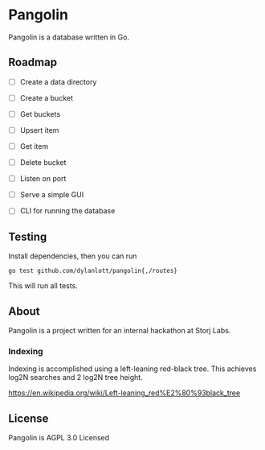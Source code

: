Pangolin
========

Pangolin is a database written in Go.

## Roadmap
- [ ] Create a data directory
- [ ] Create a bucket
- [ ] Get buckets
- [ ] Upsert item
- [ ] Get item
- [ ] Delete bucket
- [ ] Listen on port 
- [ ] Serve a simple GUI
- [ ] CLI for running the database


## Testing 
Install dependencies, then you can run 

`go test github.com/dylanlott/pangolin{,/routes}`

This will run all tests.

## About

Pangolin is a project written for an internal hackathon at Storj Labs.

### Indexing
Indexing is accomplished using a left-leaning red-black tree.
This achieves log2N searches and 2 log2N tree height.

https://en.wikipedia.org/wiki/Left-leaning_red%E2%80%93black_tree

## License 
Pangolin is AGPL 3.0 Licensed
